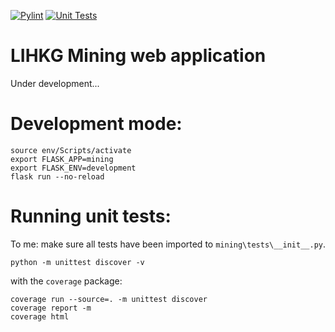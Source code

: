 [![Pylint](https://github.com/nicku12345/LIHKGMining_v1/actions/workflows/pylint.yml/badge.svg)](https://github.com/nicku12345/LIHKGMining_v1/actions/workflows/pylint.yml) 
[![Unit Tests](https://github.com/nicku12345/LIHKGMining_v1/actions/workflows/unit-tests.yml/badge.svg)](https://github.com/nicku12345/LIHKGMining_v1/actions/workflows/unit-tests.yml)

# LIHKG Mining web application

Under development...

# Development mode:

```shell
source env/Scripts/activate
export FLASK_APP=mining
export FLASK_ENV=development
flask run --no-reload
```


# Running unit tests:

To me: make sure all tests have been imported to ```mining\tests\__init__.py```.

```shell
python -m unittest discover -v
```

with the ```coverage``` package:
```shell
coverage run --source=. -m unittest discover
coverage report -m
coverage html
```
